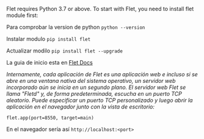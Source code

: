 Flet requires Python 3.7 or above. To start with Flet, 
you need to install flet module first:

Para comprobar la version de python
`python --version`

Instalar modulo `pip install flet`

Actualizar modilo `pip install flet --upgrade`

La guia de inicio esta en [Flet Docs](https://flet.dev/docs/guides/python/getting-started)


_Internamente, cada aplicación de Flet es una aplicación web e incluso si se abre 
en una ventana nativa del sistema operativo, un servidor web incorporado aún se 
inicia en un segundo plano. El servidor web Flet se llama "Fletd" y, de forma 
predeterminada, escucha en un puerto TCP aleatorio. Puede especificar un puerto 
TCP personalizado y luego abrir la aplicación en el navegador junto con la vista 
de escritorio:_

`flet.app(port=8550, target=main)`

En el navegador sería así `http://localhost:<port>`